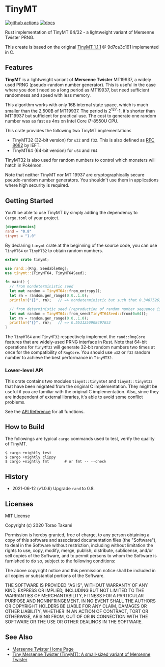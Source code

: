 # TinyMT
[![github actions](https://github.com/torao/tinymt/actions/workflows/build.yml/badge.svg)](https://github.com/torao/tinymt/actions)
[![docs](https://docs.rs/tinymt/badge.svg)](https://docs.rs/tinymt)

Rust implementation of TinyMT 64/32 - a lightweight variant of Mersenne Twister PRNG.

This create is based on the original [TinyMT 1.1.1](https://github.com/MersenneTwister-Lab/TinyMT) @ 9d7ca3c161
implemented in C.

## Features

**TinyMT** is a lightweight variant of **Mersenne Twister** MT19937, a widely used PRNG (pseudo-random number generator). This is useful in the case where you don't need so a long period as MT19937, but need sufficient randomness and speed with less memory.

This algorithm works with only 16B internal state space, which is much smaller than the 2,500B of MT19937. The period is
2<sup>127</sup>-1, it's shorter than MT19937 but sufficient for practical use. The cost to generate one random number
was as fast as 4ns on Intel Core i7-8550U CPU.

This crate provides the following two TinyMT implementations.

* TinyMT32 (32-bit version) for `u32` and `f32`. This is also defined as [RFC 8682](https://tools.ietf.org/html/rfc8682) by IEFT.
* TinyMT64 (64-bit version) for `u64` and `f64`.

TinyMT32 is also used for random numbers to control which monsters will hatch in Pokémon.

Note that neither TinyMT nor MT 19937 are cryptographically secure pseudo-random number generators. You shouldn't use them in applications where high security is required.

## Getting Started

You'll be able to use TinyMT by simply adding the dependency to `Cargo.toml` of your project.

```toml
[dependencies]
rand = "0.8"
tinymt = "1.0"
```

By declaring `tinymt` crate at the beginning of the source code, you can use `TinyMT64` or `TinyMT32` to obtain random numbers.

```rust
extern crate tinymt;

use rand::{Rng, SeedableRng};
use tinymt::{TinyMT64, TinyMT64Seed};

fn main() {
  // from nondeterministic seed
  let mut random = TinyMT64::from_entropy();
  let rn = random.gen_range(0.0..1.0);
  println!("{}", rn);   // => nondeterministic but such that 0.3487526381670172

  // from deterministic seed (reproduction of random number sequence is possible)
  let mut random = TinyMT64::from_seed(TinyMT64Seed::from(0u64));
  let rn = random.gen_range(0.0..1.0);
  println!("{}", rn);   // => 0.5531250908497853
}
```

The `TinyMT64` and `TinyMT32` respectively implement the `rand::RngCore` features that are widely-used PRNG interface in Rust. Note that 64-bit operations for `TinyMT32` will generate 32-bit random numbers two times at once for the compatibility of `RngCore`. You should use `u32` or `f32` random number to achieve the best performance in `TinyMT32`.

### Lower-level API

This crate contains two modules `tinymt::tinymt64` and `tinymt::tinymt32` that have been migrated from the original C implementation. They might be useful if you are familiar with the original C implementation. Also, since they are independent of external libraries, it's able to avoid some conflict problems.

See the [API Reference](https://docs.rs/tinymt) for all functions.

## How to Build

The followings are typical `cargo` commands used to test, verify the quality of TinyMT.

```
$ cargo +nightly test
$ cargo +nightly clippy
$ cargo +nightly fmt       # or fmt -- --check
```

## History

* 2021-06-12 (v1.0.6) Upgrade `rand` to 0.8.

## Licenses

MIT License

Copyright (c) 2020 Torao Takami

Permission is hereby granted, free of charge, to any person obtaining a copy
of this software and associated documentation files (the "Software"), to deal
in the Software without restriction, including without limitation the rights
to use, copy, modify, merge, publish, distribute, sublicense, and/or sell
copies of the Software, and to permit persons to whom the Software is
furnished to do so, subject to the following conditions:

The above copyright notice and this permission notice shall be included in all
copies or substantial portions of the Software.

THE SOFTWARE IS PROVIDED "AS IS", WITHOUT WARRANTY OF ANY KIND, EXPRESS OR
IMPLIED, INCLUDING BUT NOT LIMITED TO THE WARRANTIES OF MERCHANTABILITY,
FITNESS FOR A PARTICULAR PURPOSE AND NONINFRINGEMENT. IN NO EVENT SHALL THE
AUTHORS OR COPYRIGHT HOLDERS BE LIABLE FOR ANY CLAIM, DAMAGES OR OTHER
LIABILITY, WHETHER IN AN ACTION OF CONTRACT, TORT OR OTHERWISE, ARISING FROM,
OUT OF OR IN CONNECTION WITH THE SOFTWARE OR THE USE OR OTHER DEALINGS IN THE
SOFTWARE.

## See Also

* [Mersenne Twister Home Page](http://www.math.sci.hiroshima-u.ac.jp/~m-mat/MT/mt.html)
* [Tiny Mersenne Twister (TinyMT): A small-sized variant of Mersenne Twister](http://www.math.sci.hiroshima-u.ac.jp/~m-mat/MT/TINYMT/index.html)
